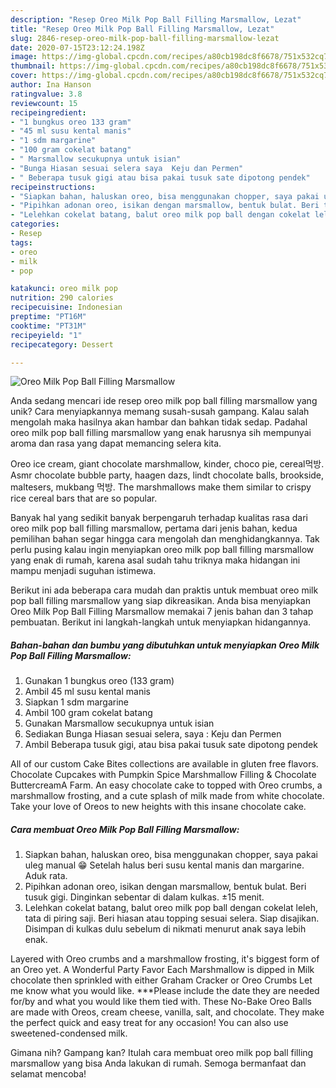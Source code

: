 ```yaml
---
description: "Resep Oreo Milk Pop Ball Filling Marsmallow, Lezat"
title: "Resep Oreo Milk Pop Ball Filling Marsmallow, Lezat"
slug: 2846-resep-oreo-milk-pop-ball-filling-marsmallow-lezat
date: 2020-07-15T23:12:24.198Z
image: https://img-global.cpcdn.com/recipes/a80cb198dc8f6678/751x532cq70/oreo-milk-pop-ball-filling-marsmallow-foto-resep-utama.jpg
thumbnail: https://img-global.cpcdn.com/recipes/a80cb198dc8f6678/751x532cq70/oreo-milk-pop-ball-filling-marsmallow-foto-resep-utama.jpg
cover: https://img-global.cpcdn.com/recipes/a80cb198dc8f6678/751x532cq70/oreo-milk-pop-ball-filling-marsmallow-foto-resep-utama.jpg
author: Ina Hanson
ratingvalue: 3.8
reviewcount: 15
recipeingredient:
- "1 bungkus oreo 133 gram"
- "45 ml susu kental manis"
- "1 sdm margarine"
- "100 gram cokelat batang"
- " Marsmallow secukupnya untuk isian"
- "Bunga Hiasan sesuai selera saya  Keju dan Permen"
- " Beberapa tusuk gigi atau bisa pakai tusuk sate dipotong pendek"
recipeinstructions:
- "Siapkan bahan, haluskan oreo, bisa menggunakan chopper, saya pakai uleg manual 😁 Setelah halus beri susu kental manis dan margarine. Aduk rata."
- "Pipihkan adonan oreo, isikan dengan marsmallow, bentuk bulat. Beri tusuk gigi. Dinginkan sebentar di dalam kulkas. ±15 menit."
- "Lelehkan cokelat batang, balut oreo milk pop ball dengan cokelat leleh, tata di piring saji. Beri hiasan atau topping sesuai selera. Siap disajikan. Disimpan di kulkas dulu sebelum di nikmati menurut anak saya lebih enak."
categories:
- Resep
tags:
- oreo
- milk
- pop

katakunci: oreo milk pop 
nutrition: 290 calories
recipecuisine: Indonesian
preptime: "PT16M"
cooktime: "PT31M"
recipeyield: "1"
recipecategory: Dessert

---
```



![Oreo Milk Pop Ball Filling Marsmallow](https://img-global.cpcdn.com/recipes/a80cb198dc8f6678/751x532cq70/oreo-milk-pop-ball-filling-marsmallow-foto-resep-utama.jpg)

Anda sedang mencari ide resep oreo milk pop ball filling marsmallow yang unik? Cara menyiapkannya memang susah-susah gampang. Kalau salah mengolah maka hasilnya akan hambar dan bahkan tidak sedap. Padahal oreo milk pop ball filling marsmallow yang enak harusnya sih mempunyai aroma dan rasa yang dapat memancing selera kita.

Oreo ice cream, giant chocolate marshmallow, kinder, choco pie, cereal먹방. Asmr chocolate bubble party, haagen dazs, lindt chocolate balls, brookside, maltesers, mukbang 먹방. The marshmallows make them similar to crispy rice cereal bars that are so popular.

Banyak hal yang sedikit banyak berpengaruh terhadap kualitas rasa dari oreo milk pop ball filling marsmallow, pertama dari jenis bahan, kedua pemilihan bahan segar hingga cara mengolah dan menghidangkannya. Tak perlu pusing kalau ingin menyiapkan oreo milk pop ball filling marsmallow yang enak di rumah, karena asal sudah tahu triknya maka hidangan ini mampu menjadi suguhan istimewa.


Berikut ini ada beberapa cara mudah dan praktis untuk membuat oreo milk pop ball filling marsmallow yang siap dikreasikan. Anda bisa menyiapkan Oreo Milk Pop Ball Filling Marsmallow memakai 7 jenis bahan dan 3 tahap pembuatan. Berikut ini langkah-langkah untuk menyiapkan hidangannya.

<!--inarticleads1-->

##### Bahan-bahan dan bumbu yang dibutuhkan untuk menyiapkan Oreo Milk Pop Ball Filling Marsmallow:

1. Gunakan 1 bungkus oreo (133 gram)
1. Ambil 45 ml susu kental manis
1. Siapkan 1 sdm margarine
1. Ambil 100 gram cokelat batang
1. Gunakan  Marsmallow secukupnya untuk isian
1. Sediakan Bunga Hiasan sesuai selera, saya : Keju dan Permen
1. Ambil  Beberapa tusuk gigi, atau bisa pakai tusuk sate dipotong pendek


All of our custom Cake Bites collections are available in gluten free flavors. Chocolate Cupcakes with Pumpkin Spice Marshmallow Filling &amp; Chocolate ButtercreamA Farm. An easy chocolate cake to topped with Oreo crumbs, a marshmallow frosting, and a cute splash of milk made from white chocolate. Take your love of Oreos to new heights with this insane chocolate cake. 

<!--inarticleads2-->

##### Cara membuat Oreo Milk Pop Ball Filling Marsmallow:

1. Siapkan bahan, haluskan oreo, bisa menggunakan chopper, saya pakai uleg manual 😁 Setelah halus beri susu kental manis dan margarine. Aduk rata.
1. Pipihkan adonan oreo, isikan dengan marsmallow, bentuk bulat. Beri tusuk gigi. Dinginkan sebentar di dalam kulkas. ±15 menit.
1. Lelehkan cokelat batang, balut oreo milk pop ball dengan cokelat leleh, tata di piring saji. Beri hiasan atau topping sesuai selera. Siap disajikan. Disimpan di kulkas dulu sebelum di nikmati menurut anak saya lebih enak.


Layered with Oreo crumbs and a marshmallow frosting, it&#39;s biggest form of an Oreo yet. A Wonderful Party Favor Each Marshmallow is dipped in Milk chocolate then sprinkled with either Graham Cracker or Oreo Crumbs Let me know what you would like. ***Please include the date they are needed for/by and what you would like them tied with. These No-Bake Oreo Balls are made with Oreos, cream cheese, vanilla, salt, and chocolate. They make the perfect quick and easy treat for any occasion! You can also use sweetened-condensed milk. 

Gimana nih? Gampang kan? Itulah cara membuat oreo milk pop ball filling marsmallow yang bisa Anda lakukan di rumah. Semoga bermanfaat dan selamat mencoba!
